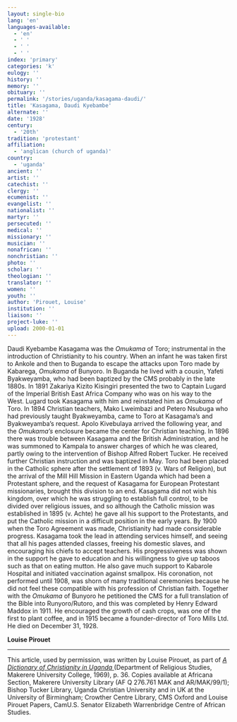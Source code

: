 ```yaml
---
layout: single-bio
lang: 'en'
languages-available:
  - 'en'
  - ' '
  - ' '
  - ' '
index: 'primary'
categories: 'k'
eulogy: ''
history: ''
memory: ''
obituary: ''
permalink: '/stories/uganda/kasagama-daudi/'
title: 'Kasagama, Daudi Kyebambe'
alternate: ''
date: '1928'
century:
  - '20th'
tradition: 'protestant'
affiliation:
  - 'anglican (church of uganda)'
country:
  - 'uganda'
ancient: ''
artist: ''
catechist: ''
clergy: ''
ecumenist: ''
evangelist: ''
nationalist: ''
martyr: ''
persecuted: ''
medical: ''
missionary: ''
musician: ''
nonafrican: ''
nonchristian: ''
photo: ''
scholar: ''
theologian: ''
translator: ''
women: ''
youth: ''
author: 'Pirouet, Louise'
institution: ''
liaison: ''
project-luke: ''
upload: 2000-01-01
---
```



Daudi Kyebambe Kasagama was the *Omukama* of Toro; instrumental in the introduction of Christianity to his country. When an infant he was taken first to Ankole and then to Buganda to escape the attacks upon Toro made by Kabarega, *Omukama* of Bunyoro. In Buganda he lived with a cousin, Yafeti Byakweyamba, who had been baptized by the CMS probably in the late 1880s. In 1891 Zakariya Kizito Kisingiri presented the two to Captain Lugard of the Imperial British East Africa Company who was on his way to the West. Lugard took Kasagama with him and reinstated him as *Omukama* of Toro. In 1894 Christian teachers, Mako Lweimbazi and Petero Nsubuga who had previously taught Byakweyamba, came to Toro at Kasagama’s and Byakweyamba’s request. Apolo Kivebulaya arrived the following year, and the *Omukama’s* enclosure became the center for Christian teaching. In 1896 there was trouble between Kasagama and the British Administration, and he was summoned to Kampala to answer charges of which he was cleared, partly owing to the intervention of Bishop Alfred Robert Tucker. He received further Christian instruction and was baptized in May. Toro had been placed in the Catholic sphere after the settlement of 1893 (v. Wars of Religion), but the arrival of the Mill Hill Mission in Eastern Uganda which had been a Protestant sphere, and the request of Kasagama for European Protestant missionaries, brought this division to an end. Kasagama did not wish his kingdom, over which he was struggling to establish full control, to be divided over religious issues, and so although the Catholic mission was established in 1895 (v. Achte) he gave all his support to the Protestants, and put the Catholic mission in a difficult position in the early years. By 1900 when the Toro Agreement was made, Christianity had made considerable progress. Kasagama took the lead in attending services himself, and seeing that all his pages attended classes, freeing his domestic slaves, and encouraging his chiefs to accept teachers. His progressiveness was shown in the support he gave to education and his willingness to give up taboos such as that on eating mutton. He also gave much support to Kabarole Hospital and initiated vaccination against smallpox. His coronation, not performed until 1908, was shorn of many traditional ceremonies because he did not feel these compatible with his profession of Christian faith. Together with the *Omukama* of Bunyoro he petitioned the CMS for a full translation of the Bible into Runyoro/Rutoro, and this was completed by Henry Edward Maddox in 1911. He encouraged the growth of cash crops, was one of the first to plant coffee, and in 1915 became a founder-director of Toro Mills Ltd. He died on December 31, 1928.

**Louise Pirouet**

---

This article, used by permission, was written by Louise Pirouet, as part of *[A Dictionary of Christianity in Uganda ](pirouet-foreword.html)*(Department of Religious Studies, Makerere University College, 1969), p. 36. Copies available at Africana Section, Makerere University Library (AF Q 276.761 MAK and AR/MAK/99/1); Bishop Tucker Library, Uganda Christian University and in UK at the University of Birmingham; Crowther Centre Library, CMS Oxford and Louise Pirouet Papers, CamU.S. Senator Elizabeth Warrenbridge Centre of African Studies.
